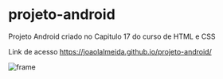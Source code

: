 # projeto-android
Projeto Android criado no Capitulo 17 do curso de HTML e CSS

Link de acesso https://joaolalmeida.github.io/projeto-android/

![frame](https://user-images.githubusercontent.com/108037819/175750295-54d5df64-ee35-4777-a3dd-eefa53898bf6.png)
